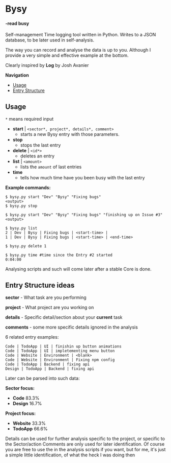 # Bysy
#### -read busy


Self-management Time logging tool written in Python. Writes to a JSON database, to be later used in self-analysis.

The way you can record and analyse the data is up to you. Although I provide a very simple and
effective example at the bottom.

Clearly inspired by **Log** by Josh Avanier

**Navigation**
- [Usage](https://github.com/Godje/bysy#usage)
- [Entry Structure](https://github.com/Godje/bysy#entry-structure-ideas)

## Usage

`*` means required input

- **start** | `<sector*, project*, details*, comment>` 
	- starts a new Bysy entry with those parameters.
- **stop** 
	- stops the last entry
- **delete** | `<id*>` 
	- deletes an entry
- **list** | `<amount>`
	- lists the `amount` of last entries
- **time**
	- tells how much time have you been busy with the last entry

**Example commands:**
```
$ bysy.py start "Dev" "Bysy" "Fixing bugs"
<output>
$ bysy.py stop

$ bysy.py start "Dev" "Bysy" "Fixing bugs" "finishing up on Issue #3"
<output>

$ bysy.py list
2 | Dev | Bysy | Fixing bugs | <start-time> |
1 | Dev | Bysy | Fixing bugs | <start-time> | <end-time>

$ bysy.py delete 1

$ bysy.py time #time since the Entry #2 started
0:04:00 
```

Analysing scripts and such will come later after a stable Core is done.

## Entry Structure ideas

**sector** - What task are you performing 

**project** - What project are you working on

**details** - Specific detail/section about your **current** task 

**comments** - some more specific details ignored in the analysis

6 related entry examples:
```
Code | TodoApp | UI | finishin up button animations
Code | TodoApp | UI | impletementing menu button
Code | Website | Environment | <blank>
Code | Website | Environment | Fixing npm config
Code | TodoApp | Backend | fixing api
Design | TodoApp | Backend | fixing api
```

Later can be parsed into such data:

**Sector focus:**
- **Code** 83.3% 
- **Design** 16.7%

**Project focus:**
- **Website** 33.3%
- **TodoApp** 66.6% 

Details can be used for further analysis specific to the project, or specific to the Sector/action
Comments are only used for later identification. Of course you are free to use the in the analysis
scripts if you want, but for me, it's just a simple little identification, of what the heck I was 
doing then
